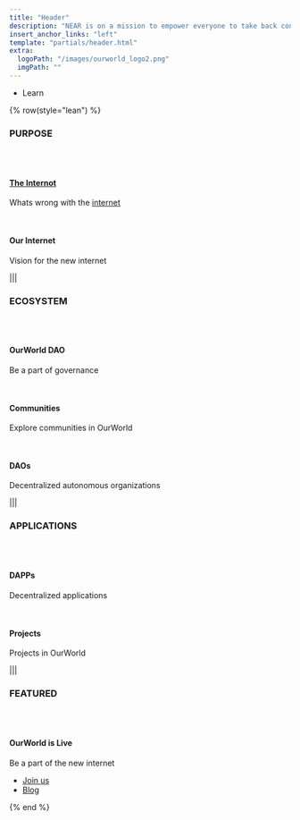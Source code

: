 ```yaml
---
title: "Header"
description: "NEAR is on a mission to empower everyone to take back control of their money, their data, and their identity. Join us."
insert_anchor_links: "left"
template: "partials/header.html"
extra:
  logoPath: "/images/ourworld_logo2.png"
  imgPath: ""
---
```


- Learn

{% row(style="lean") %}

### PURPOSE

<br>
<br>

#### [The Internot](apage)

Whats wrong with the [internet](apage)

<br>

#### Our Internet

Vision for the new internet

|||

### ECOSYSTEM

<br>
<br>

#### OurWorld DAO

Be a part of governance

<br>

#### Communities

Explore communities in OurWorld

<br>

#### DAOs

Decentralized autonomous organizations

|||

### APPLICATIONS

<br>
<br>

#### DAPPs

Decentralized applications

<br>

#### Projects

Projects in OurWorld

|||

### FEATURED

<br>
<br>

#### OurWorld is Live

Be a part of the new internet

- [Join us]("/join-us")
- [Blog]("/blog")

{% end %}
